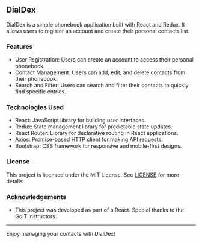 ## DialDex

DialDex is a simple phonebook application built with React and Redux. It allows users to register an account and create their personal contacts list.

### Features

- User Registration: Users can create an account to access their personal phonebook.
- Contact Management: Users can add, edit, and delete contacts from their phonebook.
- Search and Filter: Users can search and filter their contacts to quickly find specific entries.


### Technologies Used

- React: JavaScript library for building user interfaces.
- Redux: State management library for predictable state updates.
- React Router: Library for declarative routing in React applications.
- Axios: Promise-based HTTP client for making API requests.
- Bootstrap: CSS framework for responsive and mobile-first designs.


### License

This project is licensed under the MIT License. See [LICENSE](LICENSE) for more details.

### Acknowledgements

- This project was developed as part of a React. Special thanks to the GoIT instructors.

---

Enjoy managing your contacts with DialDex!
